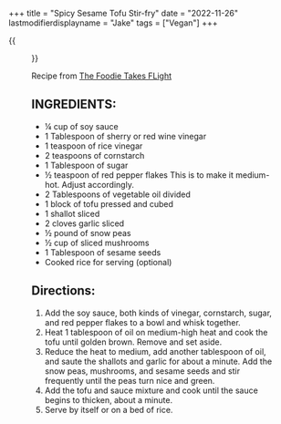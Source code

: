 +++
title = "Spicy Sesame Tofu Stir-fry"
date = "2022-11-26"
lastmodifierdisplayname = "Jake"
tags = ["Vegan"]
+++

{{<figure src="/images/Spicy-Sesame-Tofu-Stir-fry-Plant-Based-on-a-Budget-4.jpg">}}

Recipe from [The Foodie Takes FLight](https://plantbasedonabudget.com/spicy-sesame-tofu-stir-fry/#recipe)

## INGREDIENTS:

* ¼ cup of soy sauce
* 1 Tablespoon of sherry or red wine vinegar
* 1 teaspoon of rice vinegar
* 2 teaspoons of cornstarch
* 1 Tablespoon of sugar
* ½ teaspoon of red pepper flakes This is to make it medium-hot. Adjust accordingly.
* 2 Tablespoons of vegetable oil divided
* 1 block of tofu pressed and cubed
* 1 shallot sliced
* 2 cloves garlic sliced
* ½ pound of snow peas
* ½ cup of sliced mushrooms
* 1 Tablespoon of sesame seeds
* Cooked rice for serving (optional)

## Directions:

1. Add the soy sauce, both kinds of vinegar, cornstarch, sugar, and red pepper flakes to a bowl and whisk together.
1. Heat 1 tablespoon of oil on medium-high heat and cook the tofu until golden brown. Remove and set aside.
1. Reduce the heat to medium, add another tablespoon of oil, and saute the shallots and garlic for about a minute. Add the snow peas, mushrooms, and sesame seeds and stir frequently until the peas turn nice and green.
1. Add the tofu and sauce mixture and cook until the sauce begins to thicken, about a minute.
1. Serve by itself or on a bed of rice.